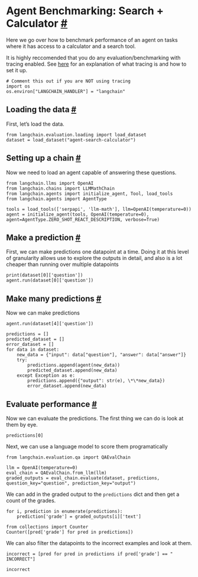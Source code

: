 


 Agent Benchmarking: Search + Calculator
 [#](#agent-benchmarking-search-calculator "Permalink to this headline")
==================================================================================================================



 Here we go over how to benchmark performance of an agent on tasks where it has access to a calculator and a search tool.
 



 It is highly reccomended that you do any evaluation/benchmarking with tracing enabled. See
 [here](https://langchain.readthedocs.io/en/latest/tracing) 
 for an explanation of what tracing is and how to set it up.
 







```
# Comment this out if you are NOT using tracing
import os
os.environ["LANGCHAIN_HANDLER"] = "langchain"

```







 Loading the data
 [#](#loading-the-data "Permalink to this headline")
-----------------------------------------------------------------------



 First, let’s load the data.
 







```
from langchain.evaluation.loading import load_dataset
dataset = load_dataset("agent-search-calculator")

```








 Setting up a chain
 [#](#setting-up-a-chain "Permalink to this headline")
---------------------------------------------------------------------------



 Now we need to load an agent capable of answering these questions.
 







```
from langchain.llms import OpenAI
from langchain.chains import LLMMathChain
from langchain.agents import initialize_agent, Tool, load_tools
from langchain.agents import AgentType

tools = load_tools(['serpapi', 'llm-math'], llm=OpenAI(temperature=0))
agent = initialize_agent(tools, OpenAI(temperature=0), agent=AgentType.ZERO_SHOT_REACT_DESCRIPTION, verbose=True)

```








 Make a prediction
 [#](#make-a-prediction "Permalink to this headline")
-------------------------------------------------------------------------



 First, we can make predictions one datapoint at a time. Doing it at this level of granularity allows use to explore the outputs in detail, and also is a lot cheaper than running over multiple datapoints
 







```
print(dataset[0]['question'])
agent.run(dataset[0]['question'])

```








 Make many predictions
 [#](#make-many-predictions "Permalink to this headline")
---------------------------------------------------------------------------------



 Now we can make predictions
 







```
agent.run(dataset[4]['question'])

```










```
predictions = []
predicted_dataset = []
error_dataset = []
for data in dataset:
    new_data = {"input": data["question"], "answer": data["answer"]}
    try:
        predictions.append(agent(new_data))
        predicted_dataset.append(new_data)
    except Exception as e:
        predictions.append({"output": str(e), \*\*new_data})
        error_dataset.append(new_data)

```








 Evaluate performance
 [#](#evaluate-performance "Permalink to this headline")
-------------------------------------------------------------------------------



 Now we can evaluate the predictions. The first thing we can do is look at them by eye.
 







```
predictions[0]

```






 Next, we can use a language model to score them programatically
 







```
from langchain.evaluation.qa import QAEvalChain

```










```
llm = OpenAI(temperature=0)
eval_chain = QAEvalChain.from_llm(llm)
graded_outputs = eval_chain.evaluate(dataset, predictions, question_key="question", prediction_key="output")

```






 We can add in the graded output to the
 `predictions`
 dict and then get a count of the grades.
 







```
for i, prediction in enumerate(predictions):
    prediction['grade'] = graded_outputs[i]['text']

```










```
from collections import Counter
Counter([pred['grade'] for pred in predictions])

```






 We can also filter the datapoints to the incorrect examples and look at them.
 







```
incorrect = [pred for pred in predictions if pred['grade'] == " INCORRECT"]

```










```
incorrect

```








